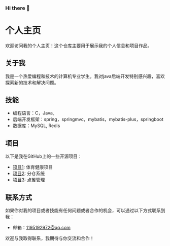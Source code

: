 ### Hi there 👋


# 个人主页

欢迎访问我的个人主页！这个仓库主要用于展示我的个人信息和项目作品。

## 关于我

我是一个热爱编程和技术的计算机专业学生。我对java后端开发特别感兴趣，喜欢探索新的技术和解决问题。

## 技能

- 编程语言：C，Java,
- 后端开发框架：spring，springmvc，mybatis，mybatis-plus，springboot
- 数据库：MySQL, Redis


## 项目

以下是我在GitHub上的一些开源项目：

- [项目1]([链接](http://sports.jmuie.com/)): 体育健康项目
- [项目2]([链接](http://eline.jmuie.com/)): 分仓系统
- [项目3]([链接](http://www.reax.top/backend/page/login/login.html)): 点餐管理

## 联系方式

如果你对我的项目或者技能有任何问题或者合作的机会，可以通过以下方式联系到我：

- 邮箱：1195192972@qq.com

欢迎与我取得联系，我期待与你交流和合作！
